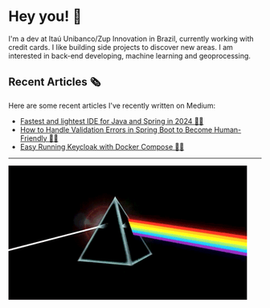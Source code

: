 # Hey you! 👋

I'm a dev at Itaú Unibanco/Zup Innovation in Brazil, currently working with credit cards. I like building side projects to discover new areas. I am interested in back-end developing, machine learning and geoprocessing.


## Recent Articles 🗞️

Here are some recent articles I've recently written on Medium:

- [Fastest and lightest IDE for Java and Spring in 2024 🎨🍃](https://medium.com/@fingervinicius/fastest-and-lightest-ide-for-java-and-spring-in-2024-tested-and-approved-e95c33bd417c)
- [How to Handle Validation Errors in Spring Boot to Become Human-Friendly 🍃❌](https://medium.com/@fingervinicius/how-to-handle-validation-errors-in-spring-boot-to-become-human-friendly-90bd2ec3ed6e)
- [Easy Running Keycloak with Docker Compose 🔑🐳](https://medium.com/@fingervinicius/easy-running-keycloak-with-docker-compose-b0d7a4ee2358)

--- 
![](pink_floyd.gif)

